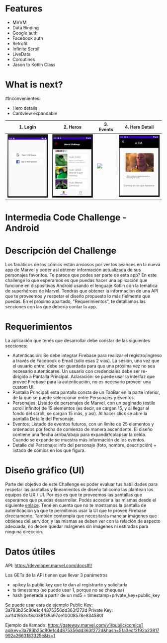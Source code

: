 # Features
- MVVM
- Data Binding
- Google auth
- Facebook auth
- Retrofit
- Infinite Scroll
- LiveData
- Coroutines
- Jason to Kotlin Class

# What is next?
#Inconvenientes:

- Hero details
- Cardview expandable



|1. Login                                | 2. Heros                               | 3. Events                            | 4. Hero Detail |
| ---------------------------------------| -------------------------------------- |--------------------------------------|-------------|
| <img src="images/0.png" width="200px"> | <img src="images/1.png" width="200px"> |<img src="images/3.png" width="200px">|<img src="images/4.png" width="200px">|





# Intermedia Code Challenge - Android

# Descripción del Challenge

Los fanáticos de los cómics están ansiosos por ver los avances en la nueva app de Marvel y poder así obtener información actualizada de sus personajes favoritos. Te parece que podes ser parte de esta app?
En este challenge lo que esperamos es que puedas hacer una aplicación que funcione en dispositivos Android usando el lenguaje Kotlin con la temática de superhéroes de Marvel. Tendrás que obtener la información de una API que te proveemos y respetar el diseño propuesto lo más fielmente que puedas.
En el próximo apartado, "Requerimientos", te detallamos las secciones con las que debería contar la app.

# Requerimientos
La aplicación que tenés que desarrollar debe constar de las siguientes secciones:
- Autenticación: Se debe integrar Firebase para realizar el registro/ingreso a través de Facebook o Email (sólo esas 2 vías). La sesión, una vez que el usuario entra, debe ser guardada para que una próxima vez no sea necesario autenticarse. Un usuario con credenciales debe ser re-dirigido a Pantalla Principal. Aclaración: se puede usar la interfaz que provee Firebase para la autenticación, no es necesario proveer una custom UI.
- Pantalla Principal: esta pantalla consta de un TabBar en la parte inferior, de la que se puede seleccionar entre Personajes y Eventos.
- Personajes: Listado de personajes de Marvel, con un paginado (estilo scroll infinito) de 15 elementos (es decir, se cargan 15, y al llegar al fondo del scroll, se cargan 15 más, y así). Al hacer click se abre la pantalla ​Detalle del Personaje.​
- Eventos: Listado de eventos futuros, con un límite de 25 elementos y ordenados por fecha de comienzo de manera ascendente. El diseño contiene una flecha arriba/abajo para expandir/colapsar la celda. Cuando se expande se muestra más información de los eventos.
- Detalle del Personaje: info del personaje (foto, nombre, descripción) + listado de cómics en los que figura.

# Diseño gráfico (UI)
Parte del objetivo de este Challenge es poder evaluar tus habilidades para respetar las pantallas y lineamientos de diseño tal como las plantean los equipos de UX / UI. Por eso es que te proveemos las pantallas que esperamos que puedas desarrollar. Podés acceder a las mismas desde el siguiente [enlace](https://xd.adobe.com/view/83f82452-2f4c-40fc-a070-af93fe8e51f4-d6ab/grid). Tené en cuenta que no te mostramos la pantalla de autenticación ya que te permitimos usar la UI que te provee ​Firebase​ directamente. También contempla que necesitarás manejar imágenes que obtienes del servidor, y las mismas se deben ver con la relación de aspecto adecuada, no deben quedar márgenes sin imágenes ni estiradas para ninguna dirección.

# Datos útiles
API:​ https://developer.marvel.com/docs#!/

Los GETs de la API tienen que llevar 3 parámetros
- apikey la public key que te dan al registrarte y solicitarla
- ts timestamp (se puede usar 1, porque no se chequea)
- hash generada a partir de un md5 = timestamp+private_key+public_key

Se puede usar esta de ejemplo
Public Key: 3a783b25c80e1c44875356dd363f272d
Private Key: aa1141953df8c088f39a97de10008578e834580f

Ejemplo de llamado: https://gateway.marvel.com/v1/public/comics?apikey=3a783b25c80e1c44875356dd363f272d&hash=51a3ecf2f92a23817992a2663183325e&ts=1


